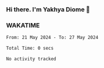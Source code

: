 ### Hi there. I'm Yakhya Diome 👋

### WAKATIME
<!--START_SECTION:waka-->

```txt
From: 21 May 2024 - To: 27 May 2024

Total Time: 0 secs

No activity tracked
```

<!--END_SECTION:waka-->
